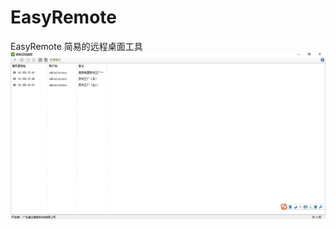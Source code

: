 # EasyRemote
EasyRemote 简易的远程桌面工具
![image](https://github.com/gdoujkzz/Resource/blob/master/image/easy-remote.gif)

